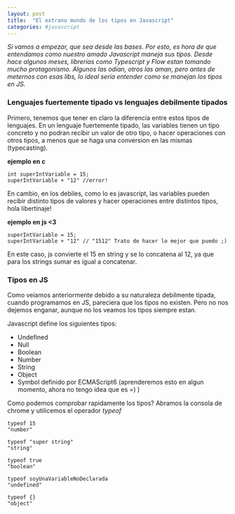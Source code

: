 ```yaml
---
layout: post
title:  "El extrano mundo de los tipos en Javascript"
categories: #javascript
---
```


*Si vamos a empezar, que sea desde las bases. Por esto, es hora de que entendamos como nuestro amado Javascript maneja sus tipos. Desde hace algunos meses, librerias como Typescript y Flow estan tomando mucho protagonismo. Algunos las odian, otros las aman, pero antes de meternos con esas libs, lo ideal seria entender como se manejan los tipos en JS.*

### Lenguajes fuertemente tipado vs lenguajes debilmente tipados
Primero, tenemos que tener en claro la diferencia entre estos tipos de lenguajes. En un lenguaje fuertemente tipado, las variables tienen un tipo concreto y no podran recibir un valor de otro tipo, o hacer operaciones con otros tipos, a menos que se haga una conversion en las mismas (typecasting).

**ejemplo en c**

    int superIntVariable = 15; 
    superIntVariable + "12" //error!

En cambio, en los debiles, como lo es javascript, las variables pueden recibir distinto tipos de valores  y hacer operaciones entre distintos tipos, hola libertinaje! 

**ejemplo en js <3** 

    superIntVariable = 15; 
    superIntVariable + "12" // "1512" Trato de hacer lo mejor que puedo ;)

En este caso, js convierte el 15 en string y se lo concatena al 12, ya que para los strings sumar es igual a concatenar. 

### Tipos en JS
Como veiamos anteriormente debido a su naturaleza debilmente tipada, cuando programamos en JS, pareciera que los tipos no existen. Pero no nos dejemos enganar, aunque no los veamos los tipos siempre estan. 

Javascript define los siguientes tipos: 

* Undefined
* Null 
* Boolean 
* Number
* String
* Object 
* Symbol definido por ECMAScript6 (aprenderemos esto en algun momento, ahora no tengo idea que es =) )

Como podemos comprobar rapidamente los tipos? Abramos la consola de chrome y utilicemos el operador *typeof*

    typeof 15
    "number"

    typeof "super string"
    "string"

    typeof true
    "boolean"
    
    typeof soyUnaVariableNoDeclarada
    "undefined"
    
    typeof {}
    "object" 
